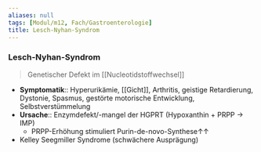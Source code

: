 ```yaml
---
aliases: null
tags: [Modul/m12, Fach/Gastroenterologie]
title: Lesch-Nyhan-Syndrom
---
```


### Lesch-Nyhan-Syndrom 
> Genetischer Defekt im [[Nucleotidstoffwechsel]]
- **Symptomatik**:: Hyperurikämie, [[Gicht]], Arthritis, geistige Retardierung, Dystonie, Spasmus, gestörte motorische Entwicklung, Selbstverstümmelung
- **Ursache**:: Enzymdefekt/-mangel der HGPRT (Hypoxanthin + PRPP → IMP)
    - PRPP-Erhöhung stimuliert Purin-de-novo-Synthese↑↑ 
- Kelley Seegmiller Syndrome (schwächere Ausprägung)